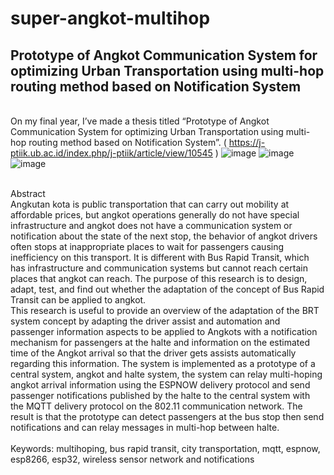# super-angkot-multihop
## Prototype of Angkot Communication System for optimizing Urban Transportation using multi-hop routing method based on Notification System
<br />On my final year, I’ve made a thesis titled “Prototype of Angkot Communication System for optimizing Urban Transportation using multi-hop routing method based on Notification System”. ( https://j-ptiik.ub.ac.id/index.php/j-ptiik/article/view/10545 ) 
![image](https://user-images.githubusercontent.com/72824435/206051265-3add5691-1070-4846-8666-d8c9bcc5a173.png)
![image](https://user-images.githubusercontent.com/72824435/206051272-e332e763-ec56-4caf-9358-c80440da9d7c.png)
![image](https://user-images.githubusercontent.com/72824435/206051309-7574eddd-d00a-43f5-b080-691238f98a1f.png)

<br />Abstract
<br />Angkutan kota is public transportation that can carry out mobility at affordable prices, but angkot operations generally do not have special infrastructure and angkot does not have a communication system or notification about the state of the next stop, the behavior of angkot drivers often stops at inappropriate places to wait for passengers causing inefficiency on this transport. It is different with Bus Rapid Transit, which has infrastructure and communication systems but cannot reach certain places that angkot can reach. The purpose of this research is to design, adapt, test, and find out whether the adaptation of the concept of Bus Rapid Transit can be applied to angkot.
<br />This research is useful to provide an overview of the adaptation of the BRT system concept by adapting the driver assist and automation and passenger information aspects to be applied to Angkots with a notification mechanism for passengers at the halte and information on the estimated time of the Angkot arrival so that the driver gets assists automatically regarding this information. The system is implemented as a prototype of a central system, angkot and halte system, the system can relay multi-hoping angkot arrival information using the ESPNOW delivery protocol and send passenger notifications published by the halte to the central system with the MQTT delivery protocol on the 802.11 communication network. The result is that the prototype can detect passengers at the bus stop then send notifications and can relay messages in multi-hop between halte.
<br /><br />Keywords: multihoping, bus rapid transit, city transportation, mqtt, espnow, esp8266, esp32, wireless sensor network and notifications
